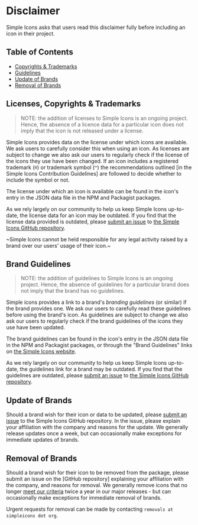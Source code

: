 # Disclaimer

Simple Icons asks that users read this disclaimer fully before including an icon in their project.

## Table of Contents

* [Copyrights & Trademarks](#copyrights--trademarks)
* [Guidelines](#guidelines)
* [Update of Brands](#update-of-brands)
* [Removal of Brands](#removal-of-brands)

## Licenses, Copyrights & Trademarks

> NOTE: the addition of licenses to Simple Icons is an ongoing project. Hence, the absence of a licence data for a particular icon does not imply that the icon is not released under a license.

Simple Icons provides data on the license under which icons are available. We ask users to carefully consider this when using an icon. As licenses are subject to change we also ask our users to regularly check if the license of the icons they use have been changed. If an icon includes a registered trademark (`®`) or trademark symbol (`™`) the recommendations outlined [in the Simple Icons Contribution Guidelines] are followed to decide whether to include the symbol or not.

The license under which an icon is available can be found in the icon's entry in the JSON data file in the NPM and Packagist packages.

As we rely largely on our community to help us keep Simple Icons up-to-date, the license data for an icon may be outdated. If you find that the license data provided is outdated, please [submit an issue] to [the Simple Icons GitHub repository].

~Simple Icons cannot be held responsible for any legal activity raised by a brand over our users' usage of their icon.~

## Brand Guidelines

> NOTE: the addition of guidelines to Simple Icons is an ongoing project. Hence, the absence of guidelines for a particular brand does not imply that the brand has no guidelines.

Simple icons provides a link to a brand's _branding guidelines_ (or similar) if the brand provides one. We ask our users to carefully read these guidelines before using the brand's icon. As guidelines are subject to change we also ask our users to regularly check if the brand guidelines of the icons they use have been updated.

The brand guidelines can be found in the icon's entry in the JSON data file in the NPM and Packagist packages, or through the "Brand Guidelines" links on [the Simple Icons website].

As we rely largely on our community to help us keep Simple Icons up-to-date, the guidelines link for a brand may be outdated. If you find that the guidelines are outdated, please [submit an issue] to [the Simple Icons GitHub repository].

## Update of Brands

Should a brand wish for their icon or data to be updated, please [submit an issue] to the Simple Icons GitHub repository. In the issue, please explain your affiliation with the company and reasons for the update. We generally release updates once a week, but can occasionally make exceptions for immediate updates of brands. 

## Removal of Brands

Should a brand wish for their icon to be removed from the package, please submit an issue on the [GitHub repository] explaining your affiliation with the company, and reasons for removal. We generally remove icons that no longer [meet our criteria](https://github.com/simple-icons/simple-icons/blob/develop/CONTRIBUTING.md#requesting-an-icon) twice a year in our major releases - but can occasionally make exceptions for immediate removal of brands.

Urgent requests for removal can be made by contacting `removals at simpleicons dot org`.

[submit an issue]: https://github.com/simple-icons/simple-icons/issues/new/choose
[the Simple Icons Contributing Guidelines]: https://github.com/simple-icons/simple-icons/blob/develop/CONTRIBUTING.md#icon-guidelines
[the Simple Icons GitHub repository]: https://github.com/simple-icons/simple-icons
[the Simple Icons website]: https://simpleicons.org/
